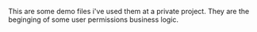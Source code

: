 This are some demo files i've used them at a private project.
They are the beginging of some user permissions business logic.
